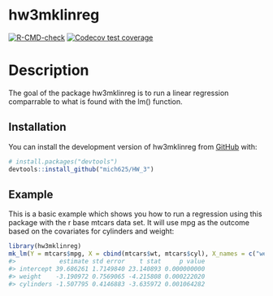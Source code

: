 
<!-- README.md is generated from README.Rmd. Please edit that file -->

# hw3mklinreg

<!-- badges: start -->

[![R-CMD-check](https://github.com/mich625/HW_4/actions/workflows/R-CMD-check.yaml/badge.svg)](https://github.com/mich625/HW_4/actions/workflows/R-CMD-check.yaml)
[![Codecov test
coverage](https://codecov.io/gh/mich625/HW_4/branch/main/graph/badge.svg)](https://app.codecov.io/gh/mich625/HW_4?branch=main)
<!-- badges: end -->

# Description

The goal of the package hw3mklinreg is to run a linear regression
comparrable to what is found with the lm() function.

## Installation

You can install the development version of hw3mklinreg from
[GitHub](https://github.com/) with:

``` r
# install.packages("devtools")
devtools::install_github("mich625/HW_3")
```

## Example

This is a basic example which shows you how to run a regression using
this package with the r base mtcars data set. It will use mpg as the
outcome based on the covariates for cylinders and weight:

``` r
library(hw3mklinreg)
mk_lm(Y = mtcars$mpg, X = cbind(mtcars$wt, mtcars$cyl), X_names = c("weight", "cylinders"))
#>            estimate std error    t stat     p value
#> intercept 39.686261 1.7149840 23.140893 0.000000000
#> weight    -3.190972 0.7569065 -4.215808 0.000222020
#> cylinders -1.507795 0.4146883 -3.635972 0.001064282
```
